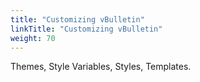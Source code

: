 ```yaml
---
title: "Customizing vBulletin"
linkTitle: "Customizing vBulletin"
weight: 70
---
```


Themes, Style Variables, Styles, Templates.

